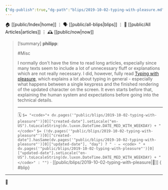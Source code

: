 ```yaml
---
{"dg-publish":true,"dg-path":"blips/2019-10-02-typing-with-pleasure.md","dg-permalink":"2019/10/02/typing-with-pleasure/","permalink":"/2019/10/02/typing-with-pleasure/","title":"philipp @ 2019-10-02"}
---
```



<div class="transclusion internal-embed is-loaded"><div class="markdown-embed">




🏠 [[public/Index\|home]]  ⋮ 🗣️ [[public/all-blips\|blips]] ⋮  📝 [[public/All Articles\|articles]]  ⋮ 🕰️ [[public/now\|now]]


</div></div>


> [!summary] **philipp**:
>
> #Misc
>
> I normally don't have the time to read long articles, especially since many texts seem to include a lot of unnecessary fluff or explanations which are not really necessary. I did, however, fully read [Typing with pleasure](https://pavelfatin.com/typing-with-pleasure/), which explains a lot about typing in general - especially what happens between a single keypress and the finished rendering of the updated character on the screen. It even starts before that, explaining the human system and expectations before going into the technical details.
> - - -
>
> 🗓️ `$= "<code>"+ dv.pages('"public/blips/2019-10-02-typing-with-pleasure"')[0]["created-date"].setLocale("en-US").toLocaleString(dv.luxon.DateTime.DATE_MED_WITH_WEEKDAY) + "</code>"` `$= (!dv.pages('"public/blips/2019-10-02-typing-with-pleasure"')[0]["created-date"].hasSame(dv.pages('"public/blips/2019-10-02-typing-with-pleasure"')[0]["updated-date"], "day") ? " · ✏️ <code> " + dv.pages('"public/blips/2019-10-02-typing-with-pleasure"')[0]["updated-date"].setLocale("en-US").toLocaleString(dv.luxon.DateTime.DATE_MED_WITH_WEEKDAY) + "</code>" : "")`  · [[public/blips/2019-10-02-typing-with-pleasure\|🔗]]
{ #blip}


- - -

 👾
